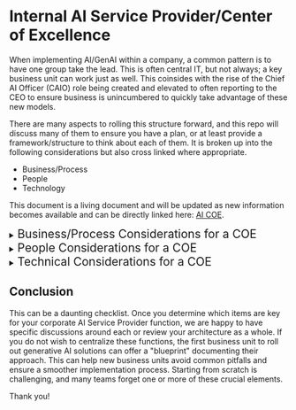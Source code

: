 <h1>Internal AI Service Provider/Center of Excellence</h1>

When implementing AI/GenAI within a company, a common pattern is to have one group take the lead. This is often central IT, but not always; a key business unit can work just as well. This coinsides with the rise of the Chief AI Officer (CAIO) role being created and elevated to often reporting to the CEO to ensure business is unincumbered to quickly take advantage of these new models.  

There are many aspects to rolling this structure forward, and this repo will discuss many of them to ensure you have a plan, or at least provide a framework/structure to think about each of them. It is broken up into the following considerations but also cross linked where appropriate.

   - Business/Process
   - People
   - Technology

This document is a living document and will be updated as new information becomes available and can be directly linked here: [AI COE](https://aka.ms/ai/coe).

<details> <summary><span style="font-size:1.5em;">Business/Process Considerations for a COE</span></summary>

1. <strong>Business value of AI/GenAI:</strong>
   - _Enhanced Decision Making:_
      - AI-driven insights provide a deeper understanding of business operations and market trends, enabling better and faster decision-making processes.

   - _Increased Efficiency:_
      - Automating routine tasks with AI frees up human resources for more strategic work, improving overall productivity and reducing operational costs.

   - _Personalized Customer Experiences:_
      - Leveraging AI to analyze customer data can lead to highly personalized interactions, increasing customer satisfaction and loyalty.

   - _Innovation and Competitive Advantage:_
      - Implementing cutting-edge AI solutions can foster innovation, providing a significant competitive edge in the marketplace.

   - _Cost Reduction:_
      - AI can optimize resource allocation and reduce waste, leading to substantial cost savings across various business functions.

   - _Risk Management:_
      - AI can enhance risk management by predicting potential issues and enabling proactive measures to mitigate them.

   - _Scalability:_
      - AI systems can handle large-scale operations efficiently, allowing businesses to scale their operations without a proportional increase in costs.

1. <strong>Vetting Application Portfolio:</strong>
   - Responsible for assessing applications from individual business units for corporate fit. This process often involves quantifying business value and technical capability, plotting them along the x and y axis to prioritize applications. Items in the top right quadrant are approved first. Sometimes, the COE may simply provide feedback, leaving the final decision to each business unit. </li>
   - Key links:
      - [Technical considerations for this topic](#Technical-Considerations-for-a-COE)
      - [Azure Application Insights](https://azure.microsoft.com/en-us/services/monitor/)
      - [Azure Advisor](http://microsoft.com/) 

1. <strong>Consistent Implementation of Responsible AI Principles:</strong>
   - Ensuring all AI projects adhere to the company's Responsible AI principles, promoting ethical and fair AI usage.
   - Key links:
      - [Microsoft Responsible AI](https://www.microsoft.com/en-us/ai/responsible-ai)
      - [Azure AI Ethics](https://azure.microsoft.com/en-us/services/cognitive-services/)

1. <strong>Legal Indemnification Requirements:</strong>
   - Managing legal risks associated with AI usage, ensuring compliance with regulations, and protecting the company from potential liabilities.
   - Key links:
      - [Microsoft AI Legal](https://www.microsoft.com/en-us/legal/intellectualproperty/ai/)
      - [Microsoft AI Compliance](https://www.microsoft.com/en-us/trust-center/compliance/compliance-offerings)

1. <strong>Corporate Compliance:</strong>
   - Ensuring AI projects comply with corporate rules and regulations, including data privacy laws and industry-specific standards.
   - Key links:
      - [Azure Compliance Offerings](https://azure.microsoft.com/en-us/overview/trusted-cloud/compliance/)
      - [Microsoft Compliance Manager](https://www.microsoft.com/en-us/microsoft-365/compliance/compliance-manager)

1. <strong>Cost Containment and Resource Utilization:</strong>
   - Planning and managing the costs associated with AI projects, optimizing resource utilization and capacity planning to prevent overspending.
   - Key links:
      - [Azure Cost Management](https://azure.microsoft.com/en-us/services/cost-management/)
      - [Azure Capacity Planning](https://azure.microsoft.com/en-us/services/cost-management/)

1. <strong>Chargebacks to Business Units:</strong>
   - Implementing a chargeback system where business units are billed based on their usage level and the specific services they utilize.
   - Key links:
      - [Azure Cost Management + Billing](https://azure.microsoft.com/en-us/services/cost-management/)
      - [Azure Tagging for Chargebacks](https://azure.microsoft.com/en-us/services/cost-management/)

1. <strong>Independent Software Vendors (ISVs):</strong>
   - Approving third-party software or SaaS systems and tools for use within the company, ensuring they meet security and performance standards.
   - Key links:
      - [Azure Marketplace](https://azure.microsoft.com/en-us/marketplace/)
      - [Microsoft Partner Network](https://partner.microsoft.com/en-us/)

1. <strong>Approved System Integration (SI) Partners:</strong>
   - Vetted SI partners with expertise in your business and AI can be crucial for developing and deploying generative AI applications into production.
   - Key links:
      - [Azure SI Partners](https://azure.microsoft.com/en-us/partners/si/)
      - [Microsoft AI Partners](https://partner.microsoft.com/en-us/)
</details>


<details> <summary><span style="font-size:1.5em;">People Considerations for a COE</span></summary>

1. <strong>AI Talent Acquisition:</strong>
   - Recruiting top AI talent to join the COE, ensuring the team has the necessary skills and expertise to drive AI initiatives forward.
   - Key links:


1. <strong>Training, Certification and Development:</strong>
   - Providing ongoing training and development opportunities for COE team members to enhance their AI skills and stay current with industry trends.
   - Key links:
      - [Azure Training](https://azure.microsoft.com/en-us/training/)
      - [Microsoft Learn](https://learn.microsoft.com/)

1. <strong>Performance Management:</strong>
   - Implementing a performance management system to evaluate and reward team members based on their contributions to AI projects and the overall success of the COE.
   - Key links:

1. <strong>Team Building and Collaboration:</strong>
   - Fostering a collaborative and inclusive team environment to encourage knowledge sharing and innovation among team members.
   - Key links:

1. <strong>Hackathons and Innovation Challenges:</strong>
   - Organizing hackathons and innovation challenges to encourage creativity and experimentation among team members, driving new ideas and solutions.
   - Key links:

1. <strong>Retention and Succession Planning:</strong>
   - Developing retention and succession plans to ensure the COE retains top talent and has a clear path for future leadership.
   - Key links:

</details>
<details> <summary><span style="font-size:1.5em;">Technical Considerations for a COE</span></summary>

1. <strong>Vetting Application Portfolio:</strong>
   - Responsible for assessing applications from individual business units for corporate fit. This process often involves quantifying business value and technical capability, plotting them along the x and y axis to prioritize applications. Items in the top right quadrant are approved first. Sometimes, the COE may simply provide feedback, leaving the final decision to each business unit. </li>
   - Key links:
      - [Business/Process considerations for this topic](#Technical-Considerations-for-a-COE)
      - [Azure Application Insights](https://azure.microsoft.com/en-us/services/monitor/)
      - [Azure Advisor](http://microsoft.com/) 

1. <strong>Guidance on AI Application Development:</strong>
   - Providing advice to other business units on how to craft applications using generative/classical AI. Many application development teams excel in web development but lack expertise in generative AI. The COE can offer tips and guidance, especially for current search and RAG (Retrieval-Augmented Generation) patterns prevalent in AI/GenAI applications.
   - Prompt Eng framework and understanding of tools/process
   - Key links:
      - [Azure AI Services](https://azure.microsoft.com/en-us/services/cognitive-services/)
      - [Azure Machine Learning](https://azure.microsoft.com/en-us/services/machine-learning/)

1. <strong>Strong LMMOps Model and Process:</strong>
   - Ensuring a robust model for managing machine learning operations (MLOps), specifically for large language models (LLMs). This includes monitoring, maintaining, and updating models to ensure they meet the company's standards and needs. Moving models to production is key.
   - Review AI Studio as a framework for LLMOps continuous evaluation and deployment
   - Key links:
      - [Azure MLOps](https://docs.microsoft.com/en-us/azure/machine-learning/machine-learning-ops-overview)
      - [Azure DevOps](https://azure.microsoft.com/en-us/services/devops/)

1. <strong>Model Management:</strong>
   - Managing models across business units can become complex. A centralized COE can streamline testing new models and maintaining an internal model catalog, aiding in adoption and future-proofing.
   - Key links:
      - [Azure OpenAI Service](https://azure.microsoft.com/en-us/services/cognitive-services/openai/)
      - [Azure Machine Learning Model Management](https://azure.microsoft.com/en-us/services/machine-learning/)

1. <strong>Testing of New AI Stack (including Models, Frameworks, APIs, etc.):</strong>
   - The COE should handle the evaluation and testing of new AI models to ensure they meet the company's performance and ethical standards before deployment.
   - Key links:
      - [Azure Machine Learning Model Evaluation](https://azure.microsoft.com/en-us/services/machine-learning/)
      - [Azure DevTest Labs](https://azure.microsoft.com/en-us/services/devtest-lab/)

1. <strong>Key Management:</strong>
   - Overseeing the management of cryptographic keys used in AI systems to ensure security and compliance with company policies.
   - Key links:
      - [Azure Key Vault](https://azure.microsoft.com/en-us/services/key-vault/)
      - [Azure Security Key Management](https://azure.microsoft.com/en-us/services/security-center/)

1. <strong>API Management:</strong>
   - Managing APIs to ensure they are secure, efficient, and meet the needs of various business units. This includes version control and monitoring API usage.
   - Key links:
      - [Azure API Management](https://azure.microsoft.com/en-us/services/api-management/)
      - [Azure API Gateway](https://azure.microsoft.com/en-us/services/api-gateway/)

1. <strong>Agentic Framework:</strong>
   - Establishing frameworks for AI agents that can autonomously perform tasks, ensuring they align with business goals and ethical standards.
   - Key links:
      - [Azure Bot Service](https://azure.microsoft.com/en-us/services/bot-service/)
      - [Azure AI Agent](https://azure.microsoft.com/en-us/services/cognitive-services/)

1. <strong>Fine-Tuning Guidance:</strong>
   - Providing guidelines for fine-tuning AI models to better suit specific business needs without compromising performance or safety.
   - Key links:
      - [Azure Machine Learning - Fine-tuning models](https://azure.microsoft.com/en-us/services/machine-learning/)
      - [Azure Custom Vision](https://azure.microsoft.com/en-us/services/cognitive-services/custom-vision-service/)

1. <strong>Unified Model for Content Safety and Abuse Monitoring:</strong>
   - Developing a unified approach to content safety to prevent the dissemination of harmful or inappropriate content generated by AI models.
   - Key links:
      - [Azure Content Moderator](https://azure.microsoft.com/en-us/services/cognitive-services/content-moderator/)
      - [Azure Security Center](https://azure.microsoft.com/en-us/services/security-center/)

1. <strong>Error Handling and Control:</strong>
   - Establishing protocols for identifying, reporting, and mitigating errors in AI systems to maintain reliability and trust.
   - Key links:
      - [Azure Monitor](https://azure.microsoft.com/en-us/services/monitor/)
      - [Azure Application Insights](https://azure.microsoft.com/en-us/services/application-insights/)

1. <strong>Support for GenAI/Ticketing:</strong>
   - Providing support and a ticketing system for issues related to large language models, ensuring quick resolution and continuous improvement.
   - Key links:
      - [Azure Support Plans](https://azure.microsoft.com/en-us/support/plans/)
      - [Azure Service Health](https://azure.microsoft.com/en-us/features/service-health/)

1. <strong>Efficient Use of GenAIs:</strong>
   - Large language models can be expensive if not used appropriately. The COE should ensure efficient and effective use to maximize ROI.
   - Key links:
      - [Azure Machine Learning Cost Management](https://azure.microsoft.com/en-us/services/machine-learning/)
      - [Azure AI Optimization](https://azure.microsoft.com/en-us/services/cognitive-services/)

1. <strong>Security Implementation:</strong>
   - Ensuring top-notch security, potentially using services like Entra, to protect AI systems and data.
   - Key links:
      - [Azure Active Directory (Entra)](https://azure.microsoft.com/en-us/services/active-directory/)
      - [Azure Security Center](https://azure.microsoft.com/en-us/services/security-center/)

1. <strong>Lightweight Service Provisioning:</strong>
   - Providing a service that simply offers provisioning without additional assistance or commentary, for teams that prefer a more hands-on approach.
   - Key links:
      - [Azure Resource Manager](https://azure.microsoft.com/en-us/features/resource-manager/)
      - [Azure Automation](https://azure.microsoft.com/en-us/services/automation/)

</details>
<h2>Conclusion</h2>

<p>This can be a daunting checklist. Once you determine which items are key for your corporate AI Service Provider function, we are happy to have specific discussions around each or review your architecture as a whole. If you do not wish to centralize these functions, the first business unit to roll out generative AI solutions can offer a "blueprint" documenting their approach. This can help new business units avoid common pitfalls and ensure a smoother implementation process. Starting from scratch is challenging, and many teams forget one or more of these crucial elements.</p>

<p>Thank you!


[//]: # (These are reference links used in the body of this note and get stripped out when the markdown processor does its job. There is no need to format nicely because it shouldn't be seen. Thanks SO - http://stackoverflow.com/questions/4823468/store-comments-in-markdown-syntax)

